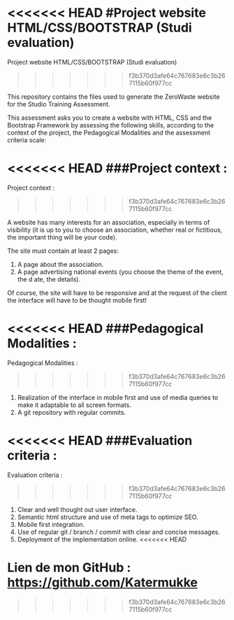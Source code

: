 <<<<<<< HEAD
#Project website HTML/CSS/BOOTSTRAP (Studi evaluation)
=======
Project website HTML/CSS/BOOTSTRAP (Studi evaluation)
>>>>>>> f3b370d3afe64c767683e6c3b267115b60f977cc

This repository contains the files used to generate the ZeroWaste website for the Studio Training Assessment.

This assessment asks you to create a website with HTML, CSS and the Bootstrap Framework by assessing the following skills, according to the context of the project, the Pedagogical Modalities and the assessment criteria scale:

<<<<<<< HEAD
###Project context :
=======
Project context :
>>>>>>> f3b370d3afe64c767683e6c3b267115b60f977cc

A website has many interests for an association, especially in terms of visibility (it is up to you to choose an association, whether real or fictitious, the important thing will be your code).

The site must contain at least 2 pages:

1. A page about the association.
2. A page advertising national events (you choose the theme of the event, the d  ate, the details).

Of course, the site will have to be responsive and at the request of the client the interface will have to be thought mobile first!

<<<<<<< HEAD
###Pedagogical Modalities :
=======
Pedagogical Modalities :
>>>>>>> f3b370d3afe64c767683e6c3b267115b60f977cc

1. Realization of the interface in mobile first and use of media queries to make it adaptable to all screen formats.
2. A git repository with regular commits.

<<<<<<< HEAD
###Evaluation criteria :
=======
Evaluation criteria :
>>>>>>> f3b370d3afe64c767683e6c3b267115b60f977cc

1. Clear and well thought out user interface.
2. Semantic html structure and use of meta tags to optimize SEO.
3. Mobile first integration.
4. Use of regular git / branch / commit with clear and concise messages.
5. Deployment of the implementation online.
<<<<<<< HEAD


Lien de mon GitHub : https://github.com/Katermukke
=======
>>>>>>> f3b370d3afe64c767683e6c3b267115b60f977cc
